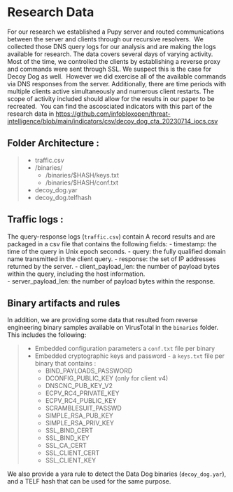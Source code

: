 # Research Data
For our research we established a Pupy server and routed communications between the server and clients through our recursive resolvers. 
​
We collected those DNS query logs for our analysis and are making the logs available for research. The data covers several days of varying activity. Most of the time, we controlled the clients by establishing a reverse proxy and commands were sent through SSL. We suspect this is the case for Decoy Dog as well. 
​
However we did exercise all of the available commands via DNS responses from the server. Additionally, there are time periods with multiple clients active simultaneously and numerous client restarts. The scope of activity included should allow for the results in our paper to be recreated. 
​
You can find the ascosciated indicators with this part of the research data in  https://github.com/infobloxopen/threat-intelligence/blob/main/indicators/csv/decoy_dog_cta_20230714_iocs.csv

## Folder Architecture : 
   > - traffic.csv
   > - /binaries/
   >     -  /binaries/$HASH/keys.txt
   >     -  /binaries/$HASH/conf.txt
   > - decoy_dog.yar
   > - decoy_dog.telfhash
​
​
## Traffic logs : 
The query-response logs (`traffic.csv`) contain A record results and are packaged in a csv file that contains the following fields: 
    - timestamp: the time of the query in Unix epoch seconds.
    - query: the fully qualified domain name transmitted in the client query.
    - response: the set of IP addresses returned by the server.
    - client_payload_len: the number of payload bytes within the query, including the host information.  
    - server_payload_len: the number of payload bytes within the response. 
​
## Binary artifacts and rules 
In addition, we are providing some data that resulted from reverse engineering binary samples available on VirusTotal in the `binaries` folder. This includes the following: 
​
>   -    Embedded configuration parameters a `conf.txt` file per binary 
>   -    Embedded cryptographic keys and password - a `keys.txt` file per binary that contains :
>        -  BIND_PAYLOADS_PASSWORD
>        -   DCONFIG_PUBLIC_KEY (only for client v4)
>        -   DNSCNC_PUB_KEY_V2
>        -   ECPV_RC4_PRIVATE_KEY
>        -   ECPV_RC4_PUBLIC_KEY
>        -   SCRAMBLESUIT_PASSWD
>        -   SIMPLE_RSA_PUB_KEY
>        -   SIMPLE_RSA_PRIV_KEY
>        -   SSL_BIND_CERT
>        -   SSL_BIND_KEY 
>        -   SSL_CA_CERT
>        -   SSL_CLIENT_CERT
>        -   SSL_CLIENT_KEY
>
We also provide a yara rule to detect the Data Dog binaries (`decoy_dog.yar`), and a TELF hash that can be used for the same purpose.
